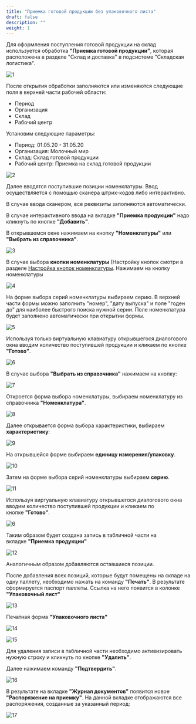 ```yaml
---
title: "Приемка готовой продукции без упаковочного листа"
draft: false
description: ""
weight: 1
---
```


Для оформления поступления готовой продукции на склад используется обработка **"Приемка готовой продукции"**, которая расположена в разделе "Склад и доставка" в подсистеме "Складская логистика".

![1](1.png)

После открытия обработки заполняются или изменяются следующие поля в верхней части рабочей области:

- Период
- Организация
- Склад
- Рабочий центр

Установим следующие параметры:

- Период: 01.05.20 - 31.05.20
- Организация: Молочный мир
- Склад: Склад готовой продукции
- Рабочий центр: Приемка на склад готовой продукции

![2](2.png)

Далее вводятся поступившие позиции номенклатуры.
Ввод осуществляется с помощью сканера штрих-кодов либо интерактивно.

В случае ввода сканером, все реквизиты заполняются автоматически.

В случае интерактивного ввода на вкладке **"Приемка продукции"** надо кликнуть по кнопке **"Добавить"**.

В открывшемся окне нажимаем на кнопку **"Номенклатуры"** или **"Выбрать из справочника"**.

![3](3.png)

В случае выбора **кнопки номенклатуры** (Настройку кнопок смотри в разделе [Настройка кнопок номенклатуры](http://konstanta-it.github.io/erp4food/commoninformation/NastroikaKnopokNomenklature/). Нажимаем на кнопку номенклатуры

![4](4.png)

На форме выбора серий номенклатуры выбираем серию. В верхней части формы можно заполнить "номер", "дату выпуска" и поле "годен до" для наиболее быстрого поиска нужной серии. 
Поле номенклатура будет заполнено автоматически при открытии формы.

![5](5.png)

Используя только виртуальную клавиатуру открывшегося диалогового окна вводим количество поступившей продукции и кликаем по кнопке **"Готово"**.

![6](6.png)

В случае выбора **"Выбрать из справочника"** нажимаем на кнопку:

![7](7.png)

Откроется форма выбора номенклатуры, выбираем номенклатуру из справочника **"Номенклатура"**.

![8](8.png)

Далее открывается форма выбора характеристики, выбираем **характеристику**:

![9](9.png)

На открывшейся форме выбираем **единицу измерения/упаковку**.

![10](10.png)

Затем на форме выбора серий номенклатуры выбираем **серию**.

![11](11.png)

Используя виртуальную клавиатуру открывшегося диалогового окна вводим количество поступившей продукции и кликаем по кнопке **"Готово"**.

![6](6.png)

Таким образом будет создана запись в табличной части на вкладке **"Приемка продукции"**

![12](12.png)

Аналогичным образом добавляются оставшиеся позиции.

После добавления всех позиций, которые будут помещены на складе на одну паллету, необходимо нажать на команду **"Печать"**. В результате сформируется паспорт паллеты. Ссылка на него появится в колонке **"Упаковочный лист"**

![13](13.png)

Печатная форма **"Упаковочного листа"**

![14](14.png)

![15](15.png)

Для удаления записи в табличной части необходимо активизировать нужную строку и кликнуть по кнопке **"Удалить"**.

Далее нажимаем команду **"Подтвердить"**.

![16](16.png)

В результате на вкладке **"Журнал документов"** появится новое **"Распоряжение на приемку"**. На данной вкладке отображаются все распоряжения, созданные за указанный период:

![17](17.png)
